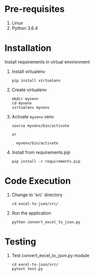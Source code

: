 # Pre-requisites
1. Linux
2. Python 3.6.4

# Installation
Install requirements in virtual environment

1. Install virtualenv
    ```
    pip install virtualenv
    ```
2. Create virtualenv
    ```
    mkdir myvenv
    cd myvenv
    virtualenv myvenv
    ```

3. Activate `myvenv` venv
    ```
    source myvenv/bin/activate
    
    or 
    
    . myvenv/bin/activate
    ```

4. Install from requirements.pip
    ```
    pip install -r requirements.pip
    ```

# Code Execution
1. Change to 'src' directory
    ```
    cd excel-to-json/src/
    ``` 
2. Run the application
    ```
    python convert_excel_to_json.py
    ``` 

    
# Testing
1. Test convert_excel_to_json.py module
    ```
    cd excel-to-json/src/
    pytest test.py
    ``` 